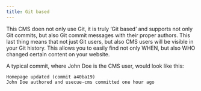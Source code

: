 ```yaml
---
title: Git based
---
```


This CMS doen not only use Git, it is truly ‘Git based’ and supports not only Git commits, but also Git commit messages with their proper authors. This last thing means that not just Git users, but also CMS users will be visible in your Git history. This allows you to easily find not only WHEN, but also WHO changed certain content on your website.

A typical commit, where John Doe is the CMS user, would look like this:

```
Homepage updated (commit a40ba19)
John Doe authored and usecue-cms committed one hour ago
```